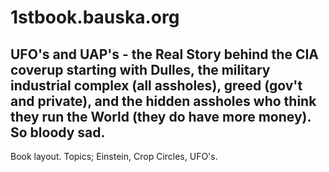 # 1stbook.bauska.org

## UFO's and UAP's - the Real Story behind the CIA coverup starting with Dulles, the military industrial complex (all assholes), greed (gov't and private), and the hidden assholes who think they run the World (they do have more money). So bloody sad.
Book layout.  Topics; Einstein, Crop Circles, UFO's.
